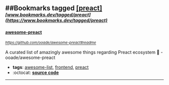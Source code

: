 ##Bookmarks tagged [[preact]](https://www.bookmarks.dev?q=[preact])
_<sup><sup>[www.bookmarks.dev/tagged/preact](https://www.bookmarks.dev/tagged/preact)</sup></sup>_
---
#### [awesome-preact](https://github.com/ooade/awesome-preact#readme)
_<sup>https://github.com/ooade/awesome-preact#readme</sup>_

A curated list of amazingly awesome things regarding Preact ecosystem :star2: - ooade/awesome-preact
* **tags**: [awesome-list](../tagged/awesome-list.md), [frontend](../tagged/frontend.md), [preact](../tagged/preact.md)
* :octocat: **[source code](https://github.com/ooade/awesome-preact#readme)**
---
